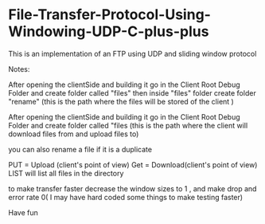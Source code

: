 File-Transfer-Protocol-Using-Windowing-UDP-C-plus-plus
======================================================
This is an implementation of an FTP using UDP and sliding window protocol

Notes:

After opening the clientSide and building it go in the Client Root Debug Folder and create folder called "files" then inside "files" folder create folder "rename" (this is the path where the files will be stored of the client )

After opening the clientSide and building it go in the Client Root Debug Folder and create folder called "files (this is the path where the client will download files from and upload files to)

you can also rename a file if it is a duplicate

PUT = Upload (client's point of view) Get = Download(client's point of view) LIST will list all files in the directory

to make transfer faster decrease the window sizes to 1 , and make drop and error rate 0( I may have hard coded some things to make testing faster)

Have fun